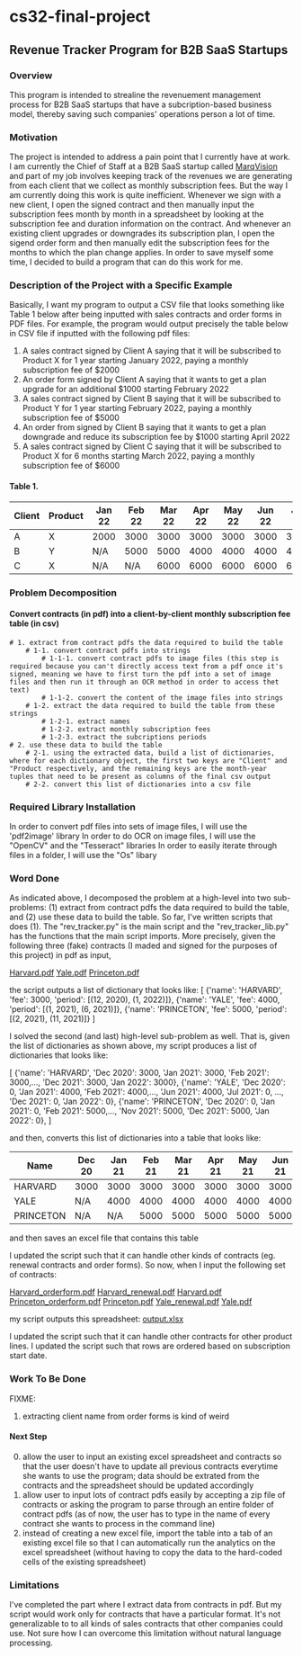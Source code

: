 # cs32-final-project
## Revenue Tracker Program for B2B SaaS Startups
### Overview
This program is intended to strealine the revenuement management process for B2B SaaS startups that have a subcription-based business model, thereby saving such companies' operations person a lot of time. 

### Motivation
The project is intended to address a pain point that I currently have at work. I am currently the Chief of Staff at a B2B SaaS startup called [MarqVision](https://marqvision.com) and part of my job involves keeping track of the revenues we are generating from each client that we collect as monthly subscription fees. But the way I am currently doing this work is quite inefficient. Whenever we sign with a new client, I open the signed contract and then manually input the subscription fees month by month in a spreadsheet by looking at the subscription fee and duration information on the contract. And whenever an existing client upgrades or downgrades its subscription plan, I open the sigend order form and then manually edit the subscription fees for the months to which the plan change applies. In order to save myself some time, I decided to build a program that can do this work for me. 

### Description of the Project with a Specific Example
Basically, I want my program to output a CSV file that looks something like Table 1 below after being inputted with sales contracts and order forms in PDF files. For example, the program would output precisely the table below in CSV file if inputted with the following pdf files:

1. A sales contract signed by Client A saying that it will be subscribed to Product X for 1 year starting January 2022, paying a monthly subscription fee of $2000
2. An order form signed by Client A saying that it wants to get a plan upgrade for an additional $1000 starting February 2022
3. A sales contract signed by Client B saying that it will be subscribed to Product Y for 1 year starting February 2022, paying a monthly subscription fee of $5000
4. An order from signed by Client B saying that it wants to get a plan downgrade and reduce its subscription fee by $1000 starting April 2022
5. A sales contract signed by Client C saying that it will be subscribed to Product X for 6 months starting March 2022, paying a monthly subscription fee of $6000

#### Table 1. 

| Client | Product | Jan 22 | Feb 22 | Mar 22 | Apr 22 | May 22 | Jun 22 | Jul 22 | Aug 22 | Sep 22 | Oct 22 | Nov 22 | Dec 22 | Jan 23 |
|--------|---------|--------|--------|--------|--------|--------|--------|--------|--------|--------|--------|--------|--------|--------|
| A      | X       | 2000   | 3000   | 3000   | 3000   | 3000   | 3000   | 3000   | 3000   | 3000   | 3000   | 3000   | 3000   | N/A    | 
| B      | Y       | N/A    | 5000   | 5000   | 4000   | 4000   | 4000   | 4000   | 4000   | 4000   | 4000   | 4000   | 4000   | 4000   | 
| C      | X       | N/A    | N/A    | 6000   | 6000   | 6000   | 6000   | 6000   | 6000   | N/A    | N/A    | N/A    | N/A    | N/A    | 

### Problem Decomposition


#### Convert contracts (in pdf) into a client-by-client monthly subscription fee table (in csv)
    # 1. extract from contract pdfs the data required to build the table
        # 1-1. convert contract pdfs into strings
            # 1-1-1. convert contract pdfs to image files (this step is required because you can't directly access text from a pdf once it's signed, meaning we have to first turn the pdf into a set of image files and then run it through an OCR method in order to access thet text) 
            # 1-1-2. convert the content of the image files into strings
        # 1-2. extract the data required to build the table from these strings
            # 1-2-1. extract names
            # 1-2-2. extract monthly subscription fees
            # 1-2-3. extract the subcriptions periods
    # 2. use these data to build the table
        # 2-1. using the extracted data, build a list of dictionaries, where for each dictionary object, the first two keys are "Client" and "Product respectively, and the remaining keys are the month-year tuples that need to be present as columns of the final csv output
        # 2-2. convert this list of dictionaries into a csv file

### Required Library Installation

In order to convert pdf files into sets of image files, I will use the 'pdf2image' library
In order to do OCR on image files, I will use the "OpenCV" and the "Tesseract" libraries
In order to easily iterate through files in a folder, I will use the "Os" libary

### Word Done

As indicated above, I decomposed the problem at a high-level into two sub-problems: (1) extract from contract pdfs the data required to build the table, and (2) use these data to build the table. So far, I've written scripts that does (1). The "rev_tracker.py" is the main script and the "rev_tracker_lib.py" has the functions that the main script imports. More precisely, given the following three (fake) contracts (I maded and signed for the purposes of this project) in pdf as input,

[Harvard.pdf](https://github.com/klee421/cs32-final-project/files/8460724/Harvard.pdf)
[Yale.pdf](https://github.com/klee421/cs32-final-project/files/8460726/Yale.pdf)
[Princeton.pdf](https://github.com/klee421/cs32-final-project/files/8460728/Princeton.pdf)

the script outputs a list of dictionary that looks like: 
[
  {'name': 'HARVARD', 'fee': 3000, 'period': [(12, 2020), (1, 2022)]}, 
  {'name': 'YALE', 'fee': 4000, 'period': [(1, 2021), (6, 2021)]}, 
  {'name': 'PRINCETON', 'fee': 5000, 'period': [(2, 2021), (11, 2021)]}
]

I solved the second (and last) high-level sub-problem as well. That is, given the list of dictionaries as shown above, my script produces a list of dictionaries that looks like:

[
  {'name': 'HARVARD', 'Dec 2020': 3000, 'Jan 2021': 3000, 'Feb 2021': 3000,..., 'Dec 2021': 3000, 'Jan 2022': 3000}, 
  {'name': 'YALE', 'Dec 2020': 0, 'Jan 2021': 4000, 'Feb 2021': 4000,..., 'Jun 2021': 4000, 'Jul 2021': 0, ..., 'Dec 2021': 0, 'Jan 2022': 0}, 
  {'name': 'PRINCETON', 'Dec 2020': 0, 'Jan 2021': 0, 'Feb 2021': 5000,..., 'Nov 2021': 5000, 'Dec 2021': 5000, 'Jan 2022': 0}, 
]

and then, converts this list of dictionaries into a table that looks like:

| Name     | Dec 20 | Jan 21 | Feb 21 | Mar 21 | Apr 21 | May 21 | Jun 21 | Jul 21 | Aug 21 | Sep 21 | Oct 21 | Nov 21 | Dec 21 | Jan 22 |
|----------|--------|--------|--------|--------|--------|--------|--------|--------|--------|--------|--------|--------|--------|--------|
| HARVARD  | 3000   | 3000   | 3000   | 3000   | 3000   | 3000   | 3000   | 3000   | 3000   | 3000   | 3000   | 3000   | 3000   | 3000   |
| YALE     | N/A    | 4000   | 4000   | 4000   | 4000   | 4000   | 4000   | N/A    | N/A    | N/A    | N/A    | N/A    | N/A    | N/A    |
| PRINCETON| N/A    | N/A    | 5000   | 5000   | 5000   | 5000   | 5000   | 5000   | 5000   | 5000   | 5000   | 5000   | 5000   | N/A    |

and then saves an excel file that contains this table

I updated the script such that it can handle other kinds of contracts (eg. renewal contracts and order forms). So now, when I input the following set of contracts:

[Harvard_orderform.pdf](https://github.com/klee421/cs32-final-project/files/8494211/Harvard_orderform.pdf)
[Harvard_renewal.pdf](https://github.com/klee421/cs32-final-project/files/8494212/Harvard_renewal.pdf)
[Harvard.pdf](https://github.com/klee421/cs32-final-project/files/8494213/Harvard.pdf)
[Princeton_orderform.pdf](https://github.com/klee421/cs32-final-project/files/8494216/Princeton_orderform.pdf)
[Princeton.pdf](https://github.com/klee421/cs32-final-project/files/8494217/Princeton.pdf)
[Yale_renewal.pdf](https://github.com/klee421/cs32-final-project/files/8494218/Yale_renewal.pdf)
[Yale.pdf](https://github.com/klee421/cs32-final-project/files/8494219/Yale.pdf)

my script outputs this spreadsheet:
[output.xlsx](https://github.com/klee421/cs32-final-project/files/8494224/output.xlsx)

I updated the script such that it can handle other contracts for other product lines. 
I updated the script such that rows are ordered based on subscription start date. 


### Work To Be Done

FIXME:
1. extracting client name from order forms is kind of weird

#### Next Step
0. allow the user to input an existing excel spreadsheet and contracts so that the user doesn't have to update all previous contracts everytime she wants to use the program; data should be extrated from the contracts and the spreadsheet should be updated accordingly
1. allow user to input lots of contract pdfs easily by accepting a zip file of contracts or asking the program to parse through an entire folder of contract pdfs (as of now, the user has to type in the name of every contract she wants to process in the command line)
2. instead of creating a new excel file, import the table into a tab of an existing excel file so that I can automatically run the analytics on the excel spreadsheet (without having to copy the data to the hard-coded cells of the existing spreadsheet)

### Limitations
I've completed the part where I extract data from contracts in pdf. But my script would work only for contracts that have a particular format. It's not generalizable to to all kinds of sales contracts that other companies could use. Not sure how I can overcome this limitation without natural language processing. 
